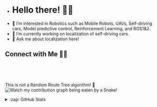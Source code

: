 - # Hello there! 👋🏻
- 👀 I’m interested in Robotics such as Mobile Robots, UAVs, Self-driving cars, Model predictive control, Reinforcement Learning, and ROS1&2. 
- 🌱 I’m currently working on localization of self-driving cars.
- 💬 Ask me about localization here!
## Connect with Me 🤝🏻
   <!-- [![website](./img/linkedin-dark.svg)](www.linkedin.com/in/morteza-aliyari-1609a1107) -->
&nbsp;&nbsp;
   <!-- [![website](./img/youtube-dark.svg)](https://www.youtube.com/channel/UCyRBig4xgAdaRdIz14Xymrg) -->
&nbsp;&nbsp;

This is not a Random Route Tree algorithm! 🐍
![Watch my contribution graph being eaten by a Snake!](https://raw.githubusercontent.com/praveenscience/praveenscience/master/soc/snake.svg)
<details>
  <summary>:zap: GitHub Stats</summary>

  <img align="left" alt="MortezaAliyari's GitHub Stats" src="https://github-readme-stats.vercel.app/api?username=MortezaAliyari&show_icons=true&hide_border=false&title_color=ff652f&icon_color=FFE400&bg_color=09131B&text_color=ffffff&border_color=0c1a25" />

</details>

<!--[youtube]:https://www.youtube.com/channel/UCyRBig4xgAdaRdIz14Xymrg -->
<!-- [instagram]: https://instagram.com -->
<!-- [linkedin]: www.linkedin.com/in/morteza-aliyari-1609a1107 -->
